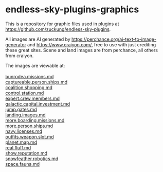 # endless-sky-plugins-graphics


This is a repository for graphic files used in plugins at <a href='https://github.com/zuckung/endless-sky-plugins'>https://github.com/zuckung/endless-sky-plugins</a>.


All images are AI generated by <a href='https://perchance.org/ai-text-to-image-generator'>https://perchance.org/ai-text-to-image-generator</a> and <a href='https://www.craiyon.com/'>https://www.craiyon.com/</a>, free to use with just crediting these great sites. Scene and land images are from perchance, all others from craiyon.


The images are viewable at:<br><br><a href="res/md/bunrodea.missions.md">bunrodea.missions.md</a><br><a href="res/md/captureable.person.ships.md">captureable.person.ships.md</a><br><a href="res/md/coalition.shopping.md">coalition.shopping.md</a><br><a href="res/md/control.station.md">control.station.md</a><br><a href="res/md/expert.crew.members.md">expert.crew.members.md</a><br><a href="res/md/galactic.capital.investment.md">galactic.capital.investment.md</a><br><a href="res/md/jump.gates.md">jump.gates.md</a><br><a href="res/md/landing.images.md">landing.images.md</a><br><a href="res/md/more.boarding.missions.md">more.boarding.missions.md</a><br><a href="res/md/more.person.ships.md">more.person.ships.md</a><br><a href="res/md/navy.licenses.md">navy.licenses.md</a><br><a href="res/md/outfits.weapon.slot.md">outfits.weapon.slot.md</a><br><a href="res/md/planet.map.md">planet.map.md</a><br><a href="res/md/real.fluff.md">real.fluff.md</a><br><a href="res/md/show.reputation.md">show.reputation.md</a><br><a href="res/md/snowfeather.robotics.md">snowfeather.robotics.md</a><br><a href="res/md/space.fauna.md">space.fauna.md</a><br>